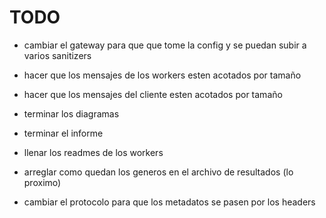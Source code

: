 # TODO

- cambiar el gateway para que que tome la config y se puedan subir a varios sanitizers
- hacer que los mensajes de los workers esten acotados por tamaño
- hacer que los mensajes del cliente esten acotados por tamaño
- terminar los diagramas
- terminar el informe
- llenar los readmes de los workers

- arreglar como quedan los generos en el archivo de resultados (lo proximo)
- cambiar el protocolo para que los metadatos se pasen por los headers

